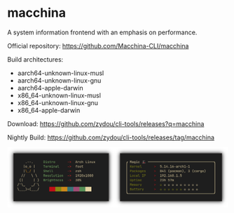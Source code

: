 # macchina

A system information frontend with an emphasis on performance.

Official repository: https://github.com/Macchina-CLI/macchina

Build architectures:

- aarch64-unknown-linux-musl
- aarch64-unknown-linux-gnu
- aarch64-apple-darwin
- x86_64-unknown-linux-musl
- x86_64-unknown-linux-gnu
- x86_64-apple-darwin

Download: https://github.com/zydou/cli-tools/releases?q=macchina

Nightly Build: https://github.com/zydou/cli-tools/releases/tag/macchina

![demo](https://raw.githubusercontent.com/Macchina-CLI/macchina/d49a54abb60ec674c0d16f639ffc144511ae64f3/assets/preview.png)
